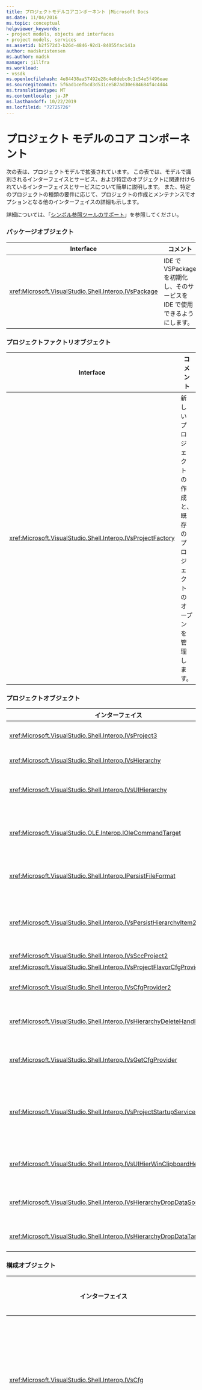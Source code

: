 ```yaml
---
title: プロジェクトモデルコアコンポーネント |Microsoft Docs
ms.date: 11/04/2016
ms.topic: conceptual
helpviewer_keywords:
- project models, objects and interfaces
- project models, services
ms.assetid: b2f572d3-b26d-4846-92d1-84055fac141a
author: madskristensen
ms.author: madsk
manager: jillfra
ms.workload:
- vssdk
ms.openlocfilehash: 4e84438aa57492e28c4e8debc8c1c54e5f496eae
ms.sourcegitcommit: 5f6ad1cefbcd3d531ce587ad30e684684f4c4d44
ms.translationtype: MT
ms.contentlocale: ja-JP
ms.lasthandoff: 10/22/2019
ms.locfileid: "72725726"
---
```

# <a name="project-model-core-components"></a>プロジェクト モデルのコア コンポーネント
次の表は、プロジェクトモデルで拡張されています。 この表では、モデルで識別されるインターフェイスとサービス、および特定のオブジェクトに関連付けられているインターフェイスとサービスについて簡単に説明します。 また、特定のプロジェクトの種類の要件に応じて、プロジェクトの作成とメンテナンスでオプションとなる他のインターフェイスの詳細も示します。

 詳細については、「[シンボル参照ツールのサポート](../../extensibility/internals/supporting-symbol-browsing-tools.md)」を参照してください。

### <a name="package-object"></a>パッケージオブジェクト

|Interface|コメント|
|---------------|--------------|
|<xref:Microsoft.VisualStudio.Shell.Interop.IVsPackage>|IDE で VSPackage を初期化し、そのサービスを IDE で使用できるようにします。|

### <a name="project-factory-object"></a>プロジェクトファクトリオブジェクト

|Interface|コメント|
|---------------|--------------|
|<xref:Microsoft.VisualStudio.Shell.Interop.IVsProjectFactory>|新しいプロジェクトの作成と、既存のプロジェクトのオープンを管理します。|

### <a name="project-objects"></a>プロジェクトオブジェクト

|インターフェイス|コメント|
|----------------|--------------|
|<xref:Microsoft.VisualStudio.Shell.Interop.IVsProject3>|プロジェクト項目の追加と削除を管理し、エディターを開き、各ドキュメントモニカーと `VSITEMID` 間のマッピングを保持します。 @No__t_0 および `IVsProject2` から継承されます。|
|<xref:Microsoft.VisualStudio.Shell.Interop.IVsHierarchy>|ナビゲーションと表示のプロパティを管理し、イベントを提供します。|
|<xref:Microsoft.VisualStudio.Shell.Interop.IVsUIHierarchy>|切り取りや名前の変更など、フォーカスがソリューションエクスプローラーにある場合にのみ適用されるコマンドに対して、`IOleCommandTarget` と同様にコマンドを実行できるようにします。|
|<xref:Microsoft.VisualStudio.OLE.Interop.IOleCommandTarget>|プロジェクト階層の主要なコマンドターゲットインターフェイスとして機能します。 これは、オブジェクトに対してコマンドの状態または状態のクエリを実行し、コマンドを実行するための標準インターフェイスです。 プロジェクトウィンドウでフォーカスされていない場合に使用できます。|
|<xref:Microsoft.VisualStudio.Shell.Interop.IPersistFileFormat>|プロジェクトの状態の永続性を調整します。 通常、プロジェクトの状態はプロジェクトファイルとして保存されますが、ファイルベースではない記憶域システムに適応させることができます。|
|<xref:Microsoft.VisualStudio.Shell.Interop.IVsPersistHierarchyItem2>|プロジェクトが、ディスク上のファイルまたは他のストレージシステム内のオブジェクトとして、プロジェクト項目の永続化のすべての側面を管理できるようにします。 @No__t_0 インターフェイスは、<xref:Microsoft.VisualStudio.Shell.Interop.IVsPersistDocData2> インターフェイスを実装しない項目に使用されます。|
|<xref:Microsoft.VisualStudio.Shell.Interop.IVsSccProject2>|ソースコード管理との相互作用を調整します。|
|<xref:Microsoft.VisualStudio.Shell.Interop.IVsProjectFlavorCfgProvider>|プロジェクトで構成情報を管理できるようにします。|
|<xref:Microsoft.VisualStudio.Shell.Interop.IVsCfgProvider2>|デバッグ/リリース構成などのプロジェクト構成オブジェクトを管理します。 ビルド、配置、およびデバッグの各操作は、プロジェクト構成オブジェクトを使用して調整されます。|
|<xref:Microsoft.VisualStudio.Shell.Interop.IVsHierarchyDeleteHandler>|階層項目の削除 (破壊) オプションまたは削除 (非破壊的) オプションを制御するために、階層によって実装されます。 @No__t_1 インターフェイスから `IVsHierarchyDeleteHandler` インターフェイスでクエリインターフェイスを呼び出します。|
|<xref:Microsoft.VisualStudio.Shell.Interop.IVsGetCfgProvider>|@No__t_1 インターフェイスを実装するプロジェクトオブジェクトとは異なる COM id で、`IVsCfgProvider2` インターフェイスをサポートするオブジェクトを持つ実装オプションを提供します。|
|<xref:Microsoft.VisualStudio.Shell.Interop.IVsProjectStartupServices>|他の開発者がプロジェクトを拡張できるように実装された省略可能なインターフェイス。 @No__t_0 インターフェイスを使用すると、サードパーティの VSPackage はプロジェクトファイルに保持されている GUID を登録して、プロジェクトが読み込まれるたびに、サードパーティのサービス GUID をプロジェクトファイルに読み込み、その GUID の `QueryService` を呼び出すことができるようにします。|
|<xref:Microsoft.VisualStudio.Shell.Interop.IVsUIHierWinClipboardHelperEvents>|切り取り、コピー、貼り付けなどのクリップボード操作を調整するために、ソース階層によって `UIHierarchy` ウィンドウに実装されます。 @No__t_0 インターフェイスを使用して、クリップボードイベントを登録します。|
|<xref:Microsoft.VisualStudio.Shell.Interop.IVsHierarchyDropDataSource2>|UI 階層ウィンドウでのドラッグアンドドロップ操作中に、データソースに対して相対的にドラッグされた項目に関する情報を提供します。 @No__t_0 インターフェイスから呼び出されます。|
|<xref:Microsoft.VisualStudio.Shell.Interop.IVsHierarchyDropDataTarget>|UI 階層ウィンドウでのドラッグアンドドロップ操作中に、ドロップ先に対してドラッグした項目に関する情報を提供します。 @No__t_0 インターフェイスから呼び出されます。|

### <a name="configuration-object"></a>構成オブジェクト

|インターフェイス|コメント|
|----------------|--------------|
|<xref:Microsoft.VisualStudio.Shell.Interop.IVsCfg>|構成に関する情報を提供します。|
|<xref:Microsoft.VisualStudio.Shell.Interop.IVsProjectCfg2>|プロジェクトで構成情報を管理できるようにします。|
|<xref:Microsoft.VisualStudio.Shell.Interop.IVsDebuggableProjectCfg>|デバッガーの制御下でプロジェクトを実行できるようにします。|
|<xref:Microsoft.VisualStudio.Shell.Interop.IVsDeployableProjectCfg>|他のプロジェクトの配置操作を実行する配置プロジェクトによって実装されます。|

### <a name="configuration-builder-object"></a>構成ビルダーオブジェクト

|インターフェイス|コメント|
|----------------|--------------|
|<xref:Microsoft.VisualStudio.Shell.Interop.IVsBuildableProjectCfg>|プロジェクト構成のビルド操作を管理します。|

### <a name="additional-project-objects"></a>追加のプロジェクトオブジェクト

|インターフェイス|コメント|
|----------------|--------------|
|`IDispatch`<br /><br /> <xref:Microsoft.VisualStudio.OLE.Interop.ISpecifyPropertyPages>|項目のプロパティを **[プロパティ]** ウィンドウに表示します。|
|<xref:Microsoft.VisualStudio.Shell.Interop.IVsOutput2><br /><br /> <xref:Microsoft.VisualStudio.Shell.Interop.IVsEnumOutputs>|配置の出力を表示します。|

 次の表に、プロジェクトモデルで識別されるサービスの簡単な説明を示します。

### <a name="services"></a>Services

|[サービス]|コメント|
|-------------|--------------|
|<xref:Microsoft.VisualStudio.Shell.Interop.SVsRegisterProjectTypes>|プロジェクトファクトリが IDE に存在することを登録するプロジェクトの種類を実装する Vspackage によって使用されます。 @No__t_1 メソッドが呼び出されたときに、VSPackage がこのサービスの `QueryService` を呼び出し、プロジェクトファクトリを登録する必要があります。 @No__t_0 メソッドが呼び出されていない場合、プロジェクトはインスタンス化されません。|
|<xref:Microsoft.VisualStudio.Shell.Interop.SVsSolution>|プロジェクトの列挙、新しいプロジェクトの作成、プロジェクトの変更の通知など、現在のソリューションに組み込まれている組み込みの概念にアクセスできるようにします。|
|<xref:Microsoft.VisualStudio.Shell.Interop.SVsSccManager>|ソース管理に参加する必要があるプロジェクトによって呼び出されます。|
|<xref:Microsoft.VisualStudio.Shell.Interop.SVsRunningDocumentTable>|開いているドキュメントのテーブルを保持し、1つ以上のプロジェクト項目が既に開かれているかどうかを確認します。|
|<xref:Microsoft.VisualStudio.Shell.Interop.SVsUIShellOpenDocument>|標準エディターまたは特定のエディターを使用してプロジェクト項目を実際に開くために呼び出されるインターフェイスとメソッドを含みます。|
|<xref:Microsoft.VisualStudio.Shell.Interop.SVsTrackProjectDocuments>|項目を追加、削除、または名前変更するときに、すべてのプロジェクトによって呼び出される必要があります。|
|<xref:Microsoft.VisualStudio.Shell.Interop.SVsFileChangeEx>|ファイルまたはディレクトリへの変更を管理し、選択したファイルがディスク上で変更されたことをクライアントに通知します。|
|<xref:Microsoft.VisualStudio.Shell.Interop.SVsQueryEditQuerySave>|項目をダーティにしたり保存したりする前に、すべてのプロジェクトとエディターによって呼び出される必要があります。|
|<xref:Microsoft.VisualStudio.Shell.Interop.SVsSolutionBuildManager>|プロジェクト構成のビルドおよび配置操作の順序を管理します。|
|<xref:Microsoft.VisualStudio.Shell.Interop.SVsShellDebugger>|ほとんどのデバッグコントロールに使用される低レベルのデバッガーサービスへのアクセスを提供します。|
|<xref:Microsoft.VisualStudio.Shell.Interop.SVsShellMonitorSelection>|現在選択されている情報への Vspackage アクセスを有効にし、 **[プロパティ]** ウィンドウとの通信を有効にします。|
|<xref:Microsoft.VisualStudio.Shell.Interop.SVsUIShell>|ツールウィンドウまたはドキュメントウィンドウを作成および列挙する機能や、ユーザーにエラーを報告する機能など、UI に関連する基本的な IDE 機能を提供します。|
|<xref:Microsoft.VisualStudio.Shell.Interop.SVsStatusbar>|IDE のステータスバーへのアクセスを提供します。|
|<xref:Microsoft.VisualStudio.Shell.Interop.IVsExtensibility3>|オートメーションモデルを実装するために使用されます。 プロジェクトモデルでは、オブジェクトのインスタンスを作成できるプロパティオブジェクトが返されます。|
|<xref:Microsoft.VisualStudio.Shell.Interop.SVsUIHierWinClipboardHelper>|階層内のプロジェクトオブジェクトにクリップボードイベントを実装するために使用されます。 `SVsUIHierWinClipboardHelper` を使用すると、切り取り、コピー、貼り付けの各操作を正しく処理できます。|

## <a name="see-also"></a>関連項目
- <xref:Microsoft.VisualStudio.OLE.Interop.IOleCommandTarget>
- [チェック リスト: 新しいプロジェクト タイプの作成](../../extensibility/internals/checklist-creating-new-project-types.md)
- [ビルド内にありません: HierUtil7 プロジェクトクラスを使用したC++プロジェクトの種類の実装 ()](https://msdn.microsoft.com/library/a5c16a09-94a2-46ef-87b5-35b815e2f346)
- [シンボル参照ツールのサポート](../../extensibility/internals/supporting-symbol-browsing-tools.md)
- [プロジェクト モデルの要素](../../extensibility/internals/elements-of-a-project-model.md)